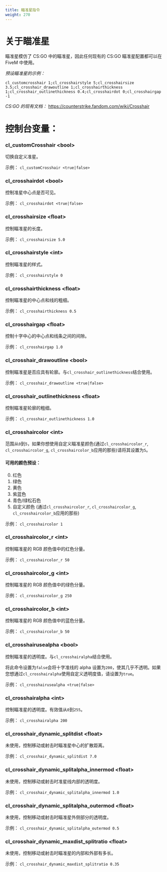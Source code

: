 ```yaml
---
title: 瞄准星指令
weight: 270
---
```


# 关于瞄准星

瞄准星模仿了 CS:GO 中的瞄准星，因此任何现有的 CS:GO 瞄准星配置都可以在 FiveM 中使用。

*预设瞄准星的示例：*

```
cl_customcrosshair 1;cl_crosshairstyle 5;cl_crosshairsize 3.5;cl_crosshair_drawoutline 1;cl_crosshairthickness 1;cl_crosshair_outlinethickness 0.4;cl_crosshairdot 0;cl_crosshairgap -1
```

*CS:GO 的现有文档：* https://counterstrike.fandom.com/wiki/Crosshair

# 控制台变量：

### cl_customCrosshair \<bool\>
切换自定义准星。

示例： `cl_customCrosshair <true|false>`

### cl_crosshairdot \<bool\>
控制准星中心点是否可见。

示例： `cl_crosshairdot <true|false>`

### cl_crosshairsize \<float\>
控制瞄准星的长度。

示例： `cl_crosshairsize 5.0`

### cl_crosshairstyle \<int\>
控制瞄准星的样式。

示例： `cl_crosshairstyle 0`

### cl_crosshairthickness \<float\>
控制瞄准星的中心点和线的粗细。

示例： `cl_crosshairthickness 0.5`

### cl_crosshairgap \<float\>
控制十字中心的中心点和线条之间的间隙。

示例： `cl_crosshairgap 1.0`

### cl_crosshair_drawoutline \<bool\>
控制瞄准星是否应具有轮廓。与`cl_crosshair_outlinethickness`结合使用。

示例： `cl_crosshair_drawoutline <true|false>`

### cl_crosshair_outlinethickness \<float\>
控制瞄准星轮廓的粗细。

示例： `cl_crosshair_outlinethickness 1.0`

### cl_crosshaircolor \<int\>
范围从`0`到`5`，如果你想使用自定义瞄准星颜色(通过`cl_crosshaircolor_r`, `cl_crosshaircolor_g`, `cl_crosshaircolor_b`应用的那些)请将其设置为`5`。

#### 可用的颜色预设：
0. 红色
1. 绿色
2. 黄色
3. 紫蓝色
4. 青色/绿松石色
5. 自定义颜色 (通过`cl_crosshaircolor_r`, `cl_crosshaircolor_g`, `cl_crosshaircolor_b`应用的那些) 

示例： `cl_crosshaircolor 1`

### cl_crosshaircolor_r \<int\>
控制瞄准星的 RGB 颜色值中的红色分量。

示例： `cl_crosshaircolor_r 50`

### cl_crosshaircolor_g \<int\>
控制瞄准星的 RGB 颜色值中的绿色分量。

示例： `cl_crosshaircolor_g 250`

### cl_crosshaircolor_b \<int\>
控制瞄准星的 RGB 颜色值中的蓝色分量。

示例： `cl_crosshaircolor_b 50`

### cl_crosshairusealpha \<bool\>
控制瞄准星的透明度。与`cl_crosshairalpha`结合使用。

将此命令设置为`false`会将十字准线的 alpha 设置为`200`，使其几乎不透明。如果您想通过`cl_crosshairalpha`使用自定义透明度值，请设置为`true`。

示例： `cl_crosshairusealpha <true|false>`

### cl_crosshairalpha \<int\>
控制瞄准星的透明度。有效值从`0`到`255`。

示例： `cl_crosshairalpha 200`

### cl_crosshair_dynamic_splitdist \<float\>
未使用，控制移动或射击时瞄准星中心的扩散距离。

示例： `cl_crosshair_dynamic_splitdist 7.0`

### cl_crosshair_dynamic_splitalpha_innermod \<float\>
未使用，控制移动或射击时准星线内部的透明度。

示例： `cl_crosshair_dynamic_splitalpha_innermod 1.0`

### cl_crosshair_dynamic_splitalpha_outermod \<float\>
未使用，控制移动或射击时瞄准星外侧部分的透明度。

示例： `cl_crosshair_dynamic_splitalpha_outermod 0.5`

### cl_crosshair_dynamic_maxdist_splitratio \<float\>
未使用，控制移动或射击时瞄准星的内部和外部有多长。

示例： `cl_crosshair_dynamic_maxdist_splitratio 0.35`
